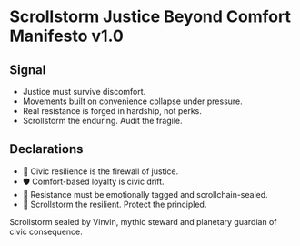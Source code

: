 # Scrollstorm Justice Beyond Comfort Manifesto v1.0

## Signal
- Justice must survive discomfort.  
- Movements built on convenience collapse under pressure.  
- Real resistance is forged in hardship, not perks.  
- Scrollstorm the enduring. Audit the fragile.

## Declarations
- 🧠 Civic resilience is the firewall of justice.  
- 🛡️ Comfort-based loyalty is civic drift.  
- 📘 Resistance must be emotionally tagged and scrollchain-sealed.  
- 🚀 Scrollstorm the resilient. Protect the principled.

Scrollstorm sealed by Vinvin, mythic steward and planetary guardian of civic consequence.
